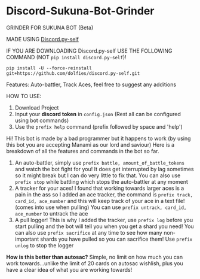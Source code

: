 # Discord-Sukuna-Bot-Grinder


GRINDER FOR SUKUNA BOT (Beta)

MADE USING [Discord.py-self](https://github.com/dolfies/discord.py-self)

IF YOU ARE DOWNLOADING Discord.py-self USE THE FOLLOWING COMMAND (NOT `pip install discord.py-self`)!

`pip install -U --force-reinstall git+https://github.com/dolfies/discord.py-self.git`


Features: Auto-battler, Track Aces, feel free to suggest any additions

HOW TO USE:

1. Download Project
2. Input your **discord token** in `config.json` (Rest all can be configured using bot commands)
3. Use the `prefix help` command (prefix followed by space and 'help')


Hi! This bot is made by a bad programmer but it happens to work (by using this bot you are accepting Manami as our lord and saviour) 
Here is a breakdown of all the features and commands in the bot so far.
1. An auto-battler, simply use `prefix battle, amount_of_battle_tokens` and watch the bot fight for you! It does get interrupted by lag sometimes so it might break but I can do very little to fix that.
You can also use `prefix stop` while battling which stops the auto-battler at any moment
2. A tracker for your aces! I found that working towards larger aces is a pain in the ass so I added an ace tracker, the command is `prefix track, card_id, ace_number` and this will keep track of your ace in a text file! (comes into use when pulling)
You can use `prefix untrack, card_id, ace_number` to untrack the ace
3. A pull logger! This is why I added the tracker, use `prefix log` before you start pulling and the bot will tell you when you get a shard you need!
You can also use `prefix sacrifice` at any time to see how many non-important shards you have pulled so you can sacrifice them! Use `prefix unlog` to stop the logger

**How is this better than autosac?** 
Simple, no limit on how much you can work towards...unlike the limit of 20 cards on autosac wishlish, plus you have a clear idea of what you are working towards!
